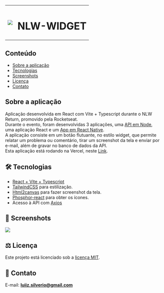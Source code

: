 <table>
  <tr>
    <td><img src="https://github.com/luiizsilverio/nlw-widget/blob/main/src/assets/bug.svg" /></td>
    <td><h1>NLW-WIDGET</h1></td>
  </tr>
</table>

## Conteúdo
* [Sobre a aplicação](#sobre-a-aplicação)
* [Tecnologias](#hammer_and_wrench-tecnologias)
* [Screenshots](#camera_flash-screenshots)
* [Licença](#balance_scale-licença)
* [Contato](#email-contato)

## Sobre a aplicação
Aplicação desenvolvida em React com Vite + Typescript durante o NLW Return, promovido pela Rocketseat.<br />
Durante o evento, foram desenvolvidas 3 aplicações, uma [API em Node](https://github.com/luiizsilverio/nlw-prisma), uma aplicação React e um [App em React Native](https://github.com/luiizsilverio/nlw-mobile).<br />
A aplicação consiste em um botão flutuante, no estilo widget, que permite relatar um problema ou comentário, tirar um screenshot da tela e enviar por e-mail, além de gravar no banco de dados da API.<br />
Esta aplicação está rodando na Vercel, neste [Link](https://nlw-widget-snowy.vercel.app).

## :hammer_and_wrench: Tecnologias
* <ins>React + Vite + Typescript</ins>
* <ins>TailwindCSS</ins> para estilização.
* <ins>Html2canvas</ins> para fazer screenshot da tela.
* <ins>Phosphor-react</ins> para obter os ícones.
* Acesso à API com <ins>Axios</ins>

## :camera_flash: Screenshots
![](https://github.com/luiizsilverio/nlw-widget/blob/main/src/assets/nlw-widget.gif)

## :balance_scale: Licença
Este projeto está licenciado sob a [licença MIT](LICENSE).

## :email: Contato

E-mail: [**luiiz.silverio@gmail.com**](mailto:luiiz.silverio@gmail.com)
